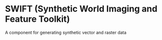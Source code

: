 # SWIFT (Synthetic World Imaging and Feature Toolkit)

A component for generating synthetic vector and raster data
